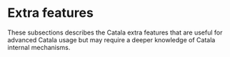 # Extra features

These subsections describes the Catala extra features that
are useful for advanced Catala usage but may require a deeper
knowledge of Catala internal mechanisms.
